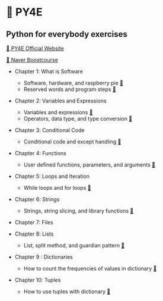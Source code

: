 # 🐍 PY4E

## Python for everybody exercises

[:link: PY4E Official Website](https://www.py4e.com)

[:link: Naver Boostcourse](https://www.boostcourse.org/cs122)

- Chapter 1: What is Software

  - Software, hardware, and raspberry pie [:memo:](https://love-every-moment.tistory.com/27)
  - Reserved words and program steps [:memo:](https://love-every-moment.tistory.com/28)

- Chapter 2: Variables and Expressions

  - Variables and expressions [:memo:](https://love-every-moment.tistory.com/29)
  - Operators, data type, and type conversion [:memo:](https://love-every-moment.tistory.com/30)

- Chapter 3: Conditional Code

  - Conditional code and except handling [:memo:](https://love-every-moment.tistory.com/35)

- Chapter 4: Functions

  - User defined functions, parameters, and arguments [:memo:](https://love-every-moment.tistory.com/68)

- Chapter 5: Loops and Iteration

  - While loops and for loops [:memo:](https://love-every-moment.tistory.com/76)

- Chapter 6: Strings

  - Strings, string slicing, and library functions [:memo:](https://love-every-moment.tistory.com/77)

- Chapter 7: Files

- Chapter 8: Lists

  - List, split method, and guardian pattern [:memo:](https://love-every-moment.tistory.com/80)

- Chapter 9 : Dictionaries

  - How to count the frequencies of values in dictionary [:memo:](https://love-every-moment.tistory.com/81)

- Chapter 10: Tuples

  - How to use tuples with dictionary [:memo:](https://love-every-moment.tistory.com/82)
